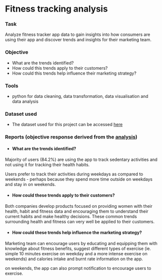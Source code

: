 # Fitness tracking analysis

### Task
Analyze fitness tracker app data to gain insights into how consumers are using their app and discover trends and insights for their marketing team.

### Objective
- What are the trends identified?
- How could this trends apply to their customers?
- How could this trends help influence their marketing strategy?

### Tools
- python for data cleaning, data transformation, data visualisation and data analysis

### Dataset used
- The dataset used for this project can be accessed [here](https://www.kaggle.com/datasets/arashnic/fitbit)

### Reports (objective response derived from the [analysis](https://github.com/AdesinaA/data-analysis/blob/main/fitness%20tracking%20analysis/fitness_data_analysis.ipynb))
- #### What are the trends identified?

Majority of users (84.2%) are using the app to track sedentary activities and not using it for tracking their health habits.

Users prefer to track their activities during weekdays as compared to weekends - perhaps because they spend more time outside on weekdays and stay in on weekends.

- #### How could these trends apply to their customers?

Both companies develop products focused on providing women with their health, habit and fitness data and encouraging them to understand their current habits and make healthy decisions. These common trends surrounding health and fitness can very well be applied to their customers.
- #### How could these trends help influence the marketing strategy?

Marketing team can encourage users by educating and equipping them with knowledge about fitness benefits, suggest different types of exercise (ie. simple 10 minutes exercise on weekday and a more intense exercise on weekends) and calories intake and burnt rate information on the app.

on weekends, the app can also prompt notification to encourage users to exercise.
